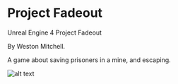 # Project Fadeout
Unreal Engine 4 Project Fadeout

By Weston Mitchell.

A game about saving prisoners in a mine, and escaping. 

![alt text](https://i.imgur.com/u0cb7Eo.jpg)
